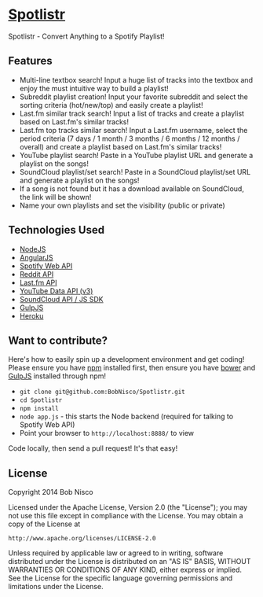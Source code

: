 # [Spotlistr](http://spotlistr.herokuapp.com)
Spotlistr - Convert Anything to a Spotify Playlist!

## Features
* Multi-line textbox search! Input a huge list of tracks into the textbox and enjoy the must intuitive way to build a playlist!
* Subreddit playlist creation! Input your favorite subreddit and select the sorting criteria (hot/new/top) and easily create a playlist!
* Last.fm similar track search! Input a list of tracks and create a playlist based on Last.fm's similar tracks!
* Last.fm top tracks similar search! Input a Last.fm username, select the period criteria (7 days / 1 month / 3 months / 6 months / 12 months / overall) and create a playlist based on Last.fm's similar tracks!
* YouTube playlist search! Paste in a YouTube playlist URL and generate a playlist on the songs!
* SoundCloud playlist/set search! Paste in a SoundCloud playlist/set URL and generate a playlist on the songs!
* If a song is not found but it has a download available on SoundCloud, the link will be shown!
* Name your own playlists and set the visibility (public or private)

## Technologies Used
* [NodeJS](http://nodejs.org/)
* [AngularJS](https://angularjs.org/)
* [Spotify Web API](https://developer.spotify.com/web-api/)
* [Reddit API](http://www.reddit.com/dev/api)
* [Last.fm API](http://www.last.fm/api)
* [YouTube Data API (v3)](https://developers.google.com/youtube/v3/)
* [SoundCloud API / JS SDK](http://developers.soundcloud.com/docs/api/sdks)
* [GulpJS](http://gulpjs.com/)
* [Heroku](http://heroku.com)

## Want to contribute?
Here's how to easily spin up a development environment and get coding! Please ensure you have [npm](https://www.npmjs.org/) installed first, then ensure you have [bower](http://bower.io/) and [GulpJS](http://gulpjs.com/) installed through npm!
* `git clone git@github.com:BobNisco/Spotlistr.git`
* `cd Spotlistr`
* `npm install`
* `node app.js` - this starts the Node backend (required for talking to Spotify Web API)
* Point your browser to `http://localhost:8888/` to view

Code locally, then send a pull request! It's that easy!

## License
Copyright 2014 Bob Nisco

Licensed under the Apache License, Version 2.0 (the "License");
you may not use this file except in compliance with the License.
You may obtain a copy of the License at

    http://www.apache.org/licenses/LICENSE-2.0

Unless required by applicable law or agreed to in writing, software
distributed under the License is distributed on an "AS IS" BASIS,
WITHOUT WARRANTIES OR CONDITIONS OF ANY KIND, either express or implied.
See the License for the specific language governing permissions and
limitations under the License.

